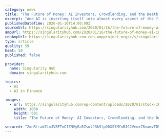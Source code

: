 ```yaml
---
category: news
title: "The Future of Money: AI Investors, Crowdlending, and the Death of Cash"
excerpt: "And AI is inserting itself into almost every aspect of the financial world. “Fintech” describes the convergence of technology and financial services. First colonized by networks and apps, it was then radicalized by AI and blockchain, and now underpins a global wealth redistribution mechanism. Today, we’ll discuss the ways in which AI ..."
publishedDateTime: 2020-01-16T14:00:00Z
sourceUrl: https://singularityhub.com/2020/01/16/the-future-of-money-ai-investors-crowdlending-and-the-death-of-cash/
ampUrl: https://singularityhub.com/2020/01/16/the-future-of-money-ai-investors-crowdlending-and-the-death-of-cash/amp/
cdnAmpUrl: https://singularityhub-com.cdn.ampproject.org/c/s/singularityhub.com/2020/01/16/the-future-of-money-ai-investors-crowdlending-and-the-death-of-cash/amp/
type: article
quality: 59
heat: 59
published: false

provider:
  name: Singularity Hub
  domain: singularityhub.com

topics:
  - AI
  - AI in Finance

images:
  - url: https://singularityhub.com/wp-content/uploads/2020/01/stock-1863880_1280-future-of-money-fintech-AI.jpg
    width: 1068
    height: 601
    title: "The Future of Money: AI Investors, Crowdlending, and the Death of Cash"

secured: "2mnRfradZLmJVBFTnCIZNVyRa5ZsotJ3k9lpO0XS7MYxBJCCVewx78vamvTD5IwpyLVs289T4cjmtBB98MxeeMM0qWqk7XMv5OEztygJ1X4MaMzR6sIC2Tm9yT8dBnpaHP7pEH6P2MzAqLzzKPoJF5siwvv7hEO0XpjivDJkh07WkaqBM9CRb3Oir95e+uNL51MD0tqhldHrYwC5Q4gCZWAbBV0N5HiB5SVV9nFiBOF0hd8LqkMpNRL0Cr6WKcKYcdmo8SYXPepv9JWGsuDzELX0WlikoJ7kjfSnQ25VsOhorUK1XrNJjygJaTprvbjfP/mnagelABbXGP3FG3qiB9PZRd+Ykd1mXHbUolMP6eQJ0l8U3FOuPP06rM5pAl8YI7geeaufH5ov7vfEg1lwdSB1KFs0ZT9cFIxPwyRiT3/eFys+2IY0VK05aF+hMJzKw3WccSGnfn93EwkMcmzQ/A==;ad1EBGGWxcbFZd8L55hwKQ=="
---
```


